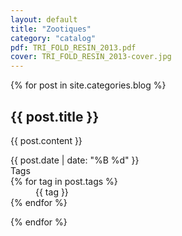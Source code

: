 ```yaml
---
layout: default
title: "Zootiques"
category: "catalog"
pdf: TRI_FOLD_RESIN_2013.pdf
cover: TRI_FOLD_RESIN_2013-cover.jpg
---
```


<main role="main" class="wrapper narrow sidebar-right">
{% for post in site.categories.blog %}
  <article class="post">
    <h1>{{ post.title }}</h1>
    <div class="post-body">
      {{ post.content }}
    </div>
    <aside class="meta">
      <dl>
        <dt><time datetime="{{ post.date }}">{{ post.date | date: "%B %d" }}</time></dt>
        <dt>Tags</dt>
        {% for tag in post.tags %}
        <dd>{{ tag }}</dd>
        {% endfor %}
      </dl>
    </aside>
  </article>
{% endfor %}
</main>